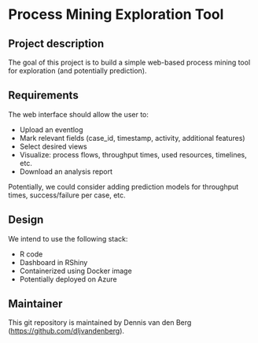 # Process Mining Exploration Tool


## Project description

The goal of this project is to build a simple web-based process mining tool for exploration (and potentially prediction).


## Requirements

The web interface should allow the user to:

- Upload an eventlog
- Mark relevant fields (case_id, timestamp, activity, additional features)
- Select desired views
- Visualize: process flows, throughput times, used resources, timelines, etc.
- Download an analysis report

Potentially, we could consider adding prediction models for throughput times, success/failure per case, etc.


## Design

We intend to use the following stack:

- R code
- Dashboard in RShiny
- Containerized using Docker image
- Potentially deployed on Azure



## Maintainer

This git repository is maintained by Dennis van den Berg (https://github.com/dljvandenberg).
